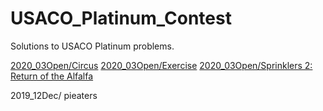 # USACO_Platinum_Contest
Solutions to USACO Platinum problems.

[2020_03Open/Circus](/2020_03Open/README.md#3-circus)
[2020_03Open/Exercise](/2020_03Open/README.md#2-exercise)
[2020_03Open/Sprinklers 2: Return of the Alfalfa](/2020_03Open/README.md#1-sprinklers-2-return-of-the-alfalfa)

2019_12Dec/
pieaters
